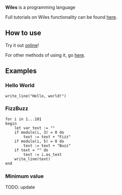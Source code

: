 **Wiles** is a programming language

Full tutorials on Wiles functionality can be found [here](tutorial.md).

## How to use

Try it out [online](https://wiles.costea.in)!

For other methods of using it, go [here](setup.md).

## Examples
### Hello World
```wiles
write_line("Hello, world!")
```
### FizzBuzz
```
for i in 1...101
begin
    let var text := ""
    if modulo(i, 3) = 0 do
        text := text + "Fizz"
    if modulo(i, 5) = 0 do
        text := text + "Buzz"
    if text = "" do
        text := i.as_text
    write_line(text)
end 
```
### Minimum value

TODO: update